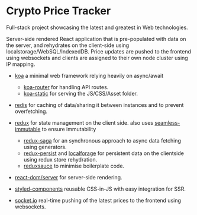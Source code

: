 # Crypto Price Tracker

Full-stack project showcasing the latest and greatest in Web technologies. 

Server-side rendered React application that is pre-populated with data on the server, and rehydrates on the client-side using localstorage/WebSQL/IndexedDB. Price updates are pushed to the frontend using websockets and clients are assigned to their own node cluster using IP mapping.

- [koa](http://koajs.com) a minimal web framework relying heavily on async/await
  - [koa-router](https://www.npmjs.com/package/koa-router) for handling API routes.
  - [koa-static](https://www.npmjs.com/package/koa-static) for serving the JS/CSS/Asset folder.
  
- [redis](https://www.npmjs.com/package/redis) for caching of data/sharing it between instances and to prevent overfetching.
- [redux](https://www.npmjs.com/package/redux) for state management on the client side. also uses [seamless-immutable](https://www.npmjs.com/package/seamless-immutable) to ensure immutability
  - [redux-saga](https://www.npmjs.com/package/redux-saga) for an synchronous approach to async data fetching using generators.
  - [redux-persist](https://www.npmjs.com/package/redux-persist) and [localforage](https://www.npmjs.com/package/localforage) for persistent data on the clientside using redux store rehydration.
  - [reduxsauce](https://www.npmjs.com/package/reduxsauce) to minimise boilerplate code.
  
- [react-dom/server](https://www.npmjs.com/package/react-dom) for server-side rendering.
- [styled-components](https://www.npmjs.com/package/styled-components) reusable CSS-in-JS with easy integration for SSR.
- [socket.io](https://www.npmjs.com/package/socket.io) real-time pushing of the latest prices to the frontend using websockets.